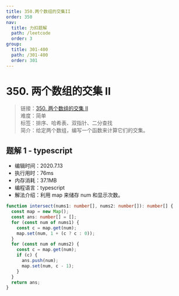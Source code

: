 ```yaml
---
title: 350.两个数组的交集II
order: 350
nav:
  title: 力扣题解
  path: /leetcode
  order: 3
group:
  title: 301-400
  path: /301-400
  order: 301
---
```


# 350. 两个数组的交集 II

> 链接：[350. 两个数组的交集 II](https://leetcode-cn.com/problems/intersection-of-two-arrays-ii/)  
> 难度：简单  
> 标签：排序、哈希表、双指针、二分查找  
> 简介：给定两个数组，编写一个函数来计算它们的交集。

## 题解 1 - typescript

- 编辑时间：2020.7.13
- 执行用时：76ms
- 内存消耗：37.1MB
- 编程语言：typescript
- 解法介绍：利用 map 来储存 num 和显示次数。

```typescript
function intersect(nums1: number[], nums2: number[]): number[] {
  const map = new Map();
  const ans: number[] = [];
  for (const num of nums1) {
    const c = map.get(num);
    map.set(num, 1 + (c ? c : 0));
  }
  for (const num of nums2) {
    const c = map.get(num);
    if (c) {
      ans.push(num);
      map.set(num, c - 1);
    }
  }
  return ans;
}
```
